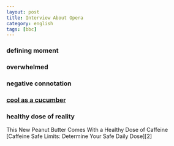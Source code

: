 ```yaml
---
layout: post
title: Interview About Opera
category: english
tags: [bbc]
---
```


### defining moment

### overwhelmed

### negative connotation

### [cool as a cucumber][1]

### healthy dose of reality
<div class="sample-sentence">
This New Peanut Butter Comes With a Healthy Dose of Caffeine
</div>
[Caffeine Safe Limits: Determine Your Safe Daily Dose][2]


[1]: https://www.google.co.kr/webhp?sourceid=chrome-instant&ion=1&espv=2&ie=UTF-8#q=cool%20as%20a%20cucumber
[2]: http://www.caffeineinformer.com/caffeine-safe-limits
